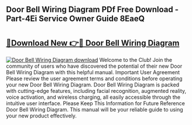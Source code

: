 ## Door Bell Wiring Diagram PDf Free Download - Part-4Ei Service Owner Guide 8EaeQ

# <h2><a href="http://dfszls6.blite.top/?on=Door+Bell+Wiring+Diagram">🔗Download New 👉🔴 Door Bell Wiring Diagram</a></h2>

[![Door Bell Wiring Diagram download](https://i.imgur.com/lujVjoI.png)](http://dfszls6.blite.top/?on=Door+Bell+Wiring+Diagram)
Welcome to the Club! Join the community of users who have discovered the potential of their new Door Bell Wiring Diagram with this helpful manual. Important User Agreement Please review the user agreement terms and conditions before operating your new Door Bell Wiring Diagram. Door Bell Wiring Diagram is packed with cutting-edge features, including facial recognition, augmented reality, voice activation, and wireless charging, all easily accessible through the intuitive user interface. Please Keep This Information for Future Reference Door Bell Wiring Diagram. This manual will be your reliable guide to using your new product effectively.
